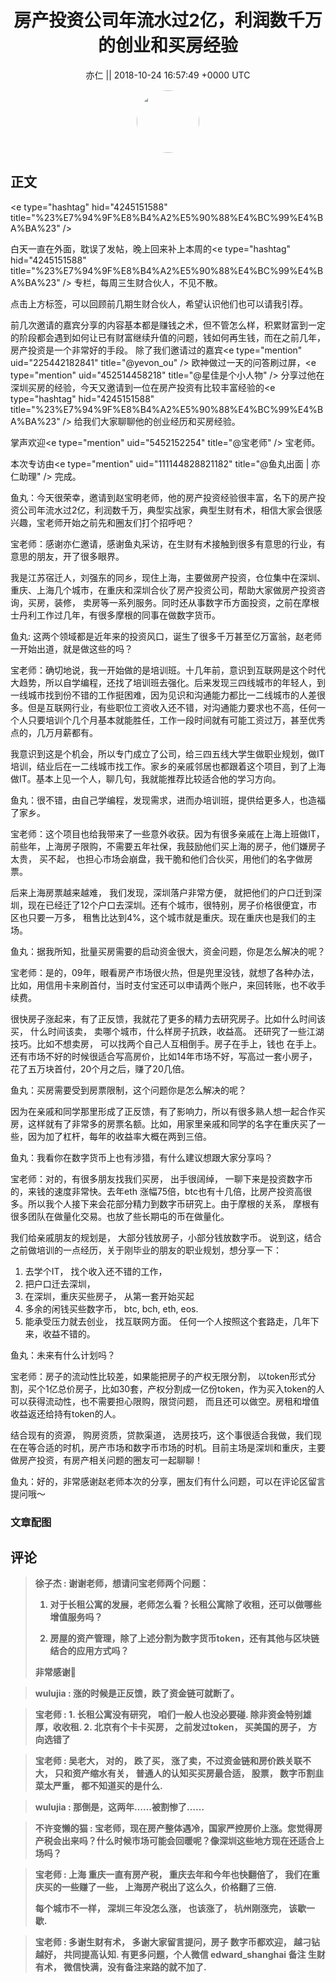 <h1 align="center">房产投资公司年流水过2亿，利润数千万的创业和买房经验</h1>




<p align="center">
    <a>亦仁 || 2018-10-24 16:57:49 &#43;0000 UTC</a>
</p>

<div align="center">
    <img src="https://images.zsxq.com/Fn3NQqCN8nuGF86yZPXSbEsl0mb3?e=1590940799&amp;token=kIxbL07-8jAj8w1n4s9zv64FuZZNEATmlU_Vm6zD:pfbNc8W3hS0oYG_hyXXh_rHMHuc=" width="100" height="100" style="border:1px solid;border-radius:50%; color:#ffffff"/>
</div>




## 正文

<div>
&lt;e type=&#34;hashtag&#34; hid=&#34;4245151588&#34; title=&#34;%23%E7%94%9F%E8%B4%A2%E5%90%88%E4%BC%99%E4%BA%BA%23&#34; /&gt;   

白天一直在外面，耽误了发帖，晚上回来补上本周的&lt;e type=&#34;hashtag&#34; hid=&#34;4245151588&#34; title=&#34;%23%E7%94%9F%E8%B4%A2%E5%90%88%E4%BC%99%E4%BA%BA%23&#34; /&gt;  专栏，每周三生财合伙人，不见不散。

点击上方标签，可以回顾前几期生财合伙人，希望认识他们也可以请我引荐。

前几次邀请的嘉宾分享的内容基本都是赚钱之术，但不管怎么样，积累财富到一定的阶段都会遇到如何让已有财富继续升值的问题，钱如何再生钱，而在之前几年，房产投资是一个非常好的手段。 除了我们邀请过的嘉宾&lt;e type=&#34;mention&#34; uid=&#34;225442182841&#34; title=&#34;@yevon_ou&#34; /&gt;    欧神做过一天的问答刷过屏，&lt;e type=&#34;mention&#34; uid=&#34;452514458218&#34; title=&#34;@星佳是个小人物&#34; /&gt;    分享过他在深圳买房的经验，今天又邀请到一位在房产投资有比较丰富经验的&lt;e type=&#34;hashtag&#34; hid=&#34;4245151588&#34; title=&#34;%23%E7%94%9F%E8%B4%A2%E5%90%88%E4%BC%99%E4%BA%BA%23&#34; /&gt;  给我们大家聊聊他的创业经历和买房经验。

掌声欢迎&lt;e type=&#34;mention&#34; uid=&#34;5452152254&#34; title=&#34;@宝老师&#34; /&gt;    宝老师。

本次专访由&lt;e type=&#34;mention&#34; uid=&#34;111144828821182&#34; title=&#34;@鱼丸出面 | 亦仁助理&#34; /&gt;    完成。

鱼丸：今天很荣幸，邀请到赵宝明老师，他的房产投资经验很丰富，名下的房产投资公司年流水过2亿，利润数千万，典型实战家，典型生财有术，相信大家会很感兴趣，宝老师开始之前先和圈友们打个招呼吧？
 
宝老师：感谢亦仁邀请，感谢鱼丸采访，在生财有术接触到很多有意思的行业，有意思的朋友，开了很多眼界。

我是江苏宿迁人，刘强东的同乡，现住上海，主要做房产投资，仓位集中在深圳、重庆、上海几个城市，在重庆和深圳合伙了房产投资公司，帮助大家做房产投资咨询，买房，装修， 卖房等一系列服务。同时还从事数字币方面投资，之前在摩根士丹利工作过几年，有很多摩根的同事在做数字货币。
 
鱼丸: 这两个领域都是近年来的投资风口，诞生了很多千万甚至亿万富翁，赵老师一开始出道，就是做这些的吗？
 
宝老师：确切地说，我一开始做的是培训班。十几年前，意识到互联网是这个时代大趋势，所以自学编程，还找了培训班去强化。后来发现三四线城市的年轻人，到一线城市找到份不错的工作挺困难，因为见识和沟通能力都比一二线城市的人差很多。但是互联网行业，有些职位工资收入还不错，对沟通能力要求也不高，任何一个人只要培训个几个月基本就能胜任，工作一段时间就有可能工资过万，甚至优秀点的，几万月薪都有。
 
我意识到这是个机会，所以专门成立了公司，给三四五线大学生做职业规划，做IT 培训，结业后在一二线城市找工作。家乡的亲戚邻居也都跟着这个项目，到了上海做IT。基本上见一个人，聊几句，我就能推荐比较适合他的学习方向。
 
鱼丸：很不错，由自己学编程，发现需求，进而办培训班，提供给更多人，也造福了家乡。
 
宝老师：这个项目也给我带来了一些意外收获。因为有很多亲戚在上海上班做IT，前些年，上海房子限购，不需要五年社保，我鼓励他们买上海的房子，他们嫌房子太贵， 买不起， 也担心市场会崩盘，我干脆和他们合伙买，用他们的名字做房票。

后来上海房票越来越难， 我们发现，深圳落户非常方便， 就把他们的户口迁到深圳，现在已经迁了12个户口去深圳。还有个城市，很特别，房子价格很便宜，市区也只要一万多， 租售比达到4%，这个城市就是重庆。现在重庆也是我们的主场。
 
鱼丸：据我所知，批量买房需要的启动资金很大，资金问题，你是怎么解决的呢？
 
宝老师：是的，09年，眼看房产市场很火热，但是兜里没钱，就想了各种办法，比如，用信用卡来刷首付，当时支付宝还可以申请两个账户，来回转账，也不收手续费。

很快房子涨起来，有了正反馈，我就花了更多的精力去研究房子。比如什么时间该买， 什么时间该卖， 卖哪个城市，什么样房子抗跌，收益高。
还研究了一些江湖技巧。比如不想卖房， 可以找两个自己人互相倒手。房子在手上，钱也
在手上。还有市场不好的时候很适合写高房价，比如14年市场不好，写高过一套小房子，
花了五万块首付，20个月之后，赚了20几倍。
 
鱼丸：买房需要受到房票限制，这个问题你是怎么解决的呢？

因为在亲戚和同学那里形成了正反馈，有了影响力，所以有很多熟人想一起合作买房，这样就有了非常多的房票名额。比如，用家里亲戚和同学的名字在重庆买了一些，因为加了杠杆，每年的收益率大概在两到三倍。

鱼丸：我看你在数字货币上也有涉猎，有什么建议想跟大家分享吗？

宝老师：对的，有很多朋友找我们买房， 出手很阔绰， 一聊下来是投资数字币的，来钱的速度非常快。去年eth 涨幅75倍，btc也有十几倍，比房产投资高很多。所以我个人接下来会花部分精力到数字币研究上。由于摩根的关系， 摩根有很多团队在做量化交易。也放了些长期屯的币在做量化。

我们给亲戚朋友的规划是， 大部分钱放房子，小部分钱放数字币。 说到这，结合之前做培训的一点经历，关于刚毕业的朋友的职业规划，想分享一下：

1. 去学个IT， 找个收入还不错的工作，
2. 把户口迁去深圳，
3. 在深圳，重庆买些房子， 从第一套开始买起
4. 多余的闲钱买些数字币， btc, bch, eth, eos.
5. 能承受压力就去创业， 找互联网方面。
任何一个人按照这个套路走，几年下来，收益不错的。

鱼丸：未来有什么计划吗？

宝老师：房子的流动性比较差，如果能把房子的产权无限分割， 以token形式分割，买个1亿总价房子，比如30套，产权分割成一亿份token，作为买入token的人可以获得流动性，也不需要担心限购，限贷问题， 而且还可以做空。房租和增值收益返还给持有token的人。

结合现有的资源， 购房资质，贷款渠道， 选房技巧，这个事很适合我做，我们现在在等合适的时机，房产市场和数字币市场的时机。目前主场是深圳和重庆，主要做房产投资，有房产相关问题的圈友可一起聊聊！
 
鱼丸：好的，非常感谢赵老师本次的分享，圈友们有什么问题，可以在评论区留言提问哦～
</div>

### 文章配图

<div class="image" align="center">

</div>


## 评论

<div align="left">
<div>

<blockquote >
<span> <strong>徐子杰 : 谢谢老师，想请问宝老师两个问题：

1. 对于长租公寓的发展，老师怎么看？长租公寓除了收租，还可以做哪些增值服务吗？

2. 房屋的资产管理，除了上述分割为数字货币token，还有其他与区块链结合的应用方式吗？ 

非常感谢🙏 </strong></span>
</blockquote>

<blockquote >
<span> <strong>wulujia : 涨的时候是正反馈，跌了资金链可就断了。 </strong></span>
</blockquote>

<blockquote >
<span> <strong>宝老师 : 1. 长租公寓没有研究， 咱们一般人也没必要碰. 除非资金特别雄厚，收收租.
2. 北京有个卡卡买房， 之前发过token， 买美国的房子， 方向选错了 </strong></span>
</blockquote>

<blockquote >
<span> <strong>宝老师 : 吴老大， 对的， 跌了买， 涨了卖，不过资金链和房价跌关联不大， 只和资产缩水有关， 普通人的认知买买房最合适， 股票， 数字币割韭菜太严重， 都不知道买的是什么. </strong></span>
</blockquote>

<blockquote >
<span> <strong>wulujia : 那倒是，这两年……被割惨了…… </strong></span>
</blockquote>

<blockquote >
<span> <strong>不许变懒的猫 : 宝老师，现在房产整体遇冷，国家严控房价上涨。您觉得房产税会出来吗？什么时候市场可能会回暖呢？像深圳这些地方现在还适合上场吗？ </strong></span>
</blockquote>

<blockquote >
<span> <strong>宝老师 : 上海 重庆一直有房产税， 重庆去年和今年也快翻倍了， 我们在重庆买的一些赚了一些， 上海房产税出了这么久，价格翻了三倍. 

每个城市不一样， 深圳三年没怎么涨， 也该涨了， 杭州刚涨完， 该歇一歇. </strong></span>
</blockquote>

<blockquote >
<span> <strong>宝老师 : 多谢生财有术， 多谢大家留言提问，房子 数字币都欢迎， 越刁钻越好， 共同提高认知.  
有更多问题，个人微信 edward_shanghai 备注 生财有术， 微信快满，没有备注来路的就不加了. </strong></span>
</blockquote>

</div>
</div>